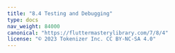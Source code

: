```yaml
---
title: "8.4 Testing and Debugging"
type: docs
nav_weight: 84000
canonical: "https://fluttermasterylibrary.com/7/8/4"
license: "© 2023 Tokenizer Inc. CC BY-NC-SA 4.0"
---
```

